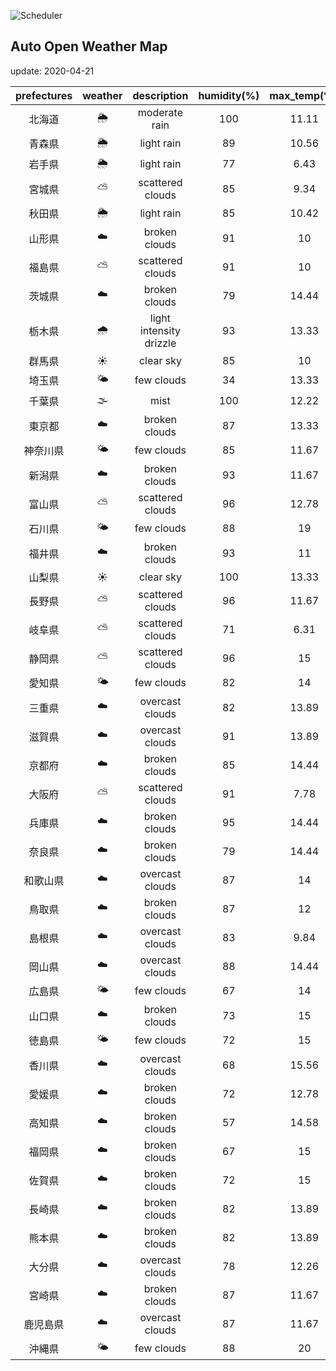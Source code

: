 ![Scheduler](https://github.com/miya/auto_open_weather_map/workflows/Scheduler/badge.svg)
## Auto Open Weather Map
update: 2020-04-21

|prefectures|weather|description|humidity(%)|max_temp(℃)|min_temp(℃)|
|:-----------:|:------------:|:------------:|:-----------:|:------------:|:-----------:|
|北海道|🌦|moderate rain|100|11.11|8.33|
|青森県|🌦|light rain|89|10.56|10.56|
|岩手県|🌦|light rain|77|6.43|6.43|
|宮城県|⛅️|scattered clouds|85|9.34|9.34|
|秋田県|🌦|light rain|85|10.42|10.42|
|山形県|☁️|broken clouds|91|10|9.44|
|福島県|⛅️|scattered clouds|91|10|8.89|
|茨城県|☁️|broken clouds|79|14.44|11.67|
|栃木県|🌧|light intensity drizzle|93|13.33|9.44|
|群馬県|☀️|clear sky|85|10|5.56|
|埼玉県|🌤|few clouds|34|13.33|9.44|
|千葉県|🌫|mist|100|12.22|10.56|
|東京都|☁️|broken clouds|87|13.33|9.44|
|神奈川県|🌤|few clouds|85|11.67|10.56|
|新潟県|☁️|broken clouds|93|11.67|11|
|富山県|⛅️|scattered clouds|96|12.78|10.56|
|石川県|🌤|few clouds|88|19|17.78|
|福井県|☁️|broken clouds|93|11|11|
|山梨県|☀️|clear sky|100|13.33|8.89|
|長野県|⛅️|scattered clouds|96|11.67|11.11|
|岐阜県|⛅️|scattered clouds|71|6.31|6.31|
|静岡県|⛅️|scattered clouds|96|15|13.33|
|愛知県|🌤|few clouds|82|14|11.67|
|三重県|☁️|overcast clouds|82|13.89|13.89|
|滋賀県|☁️|overcast clouds|91|13.89|12.78|
|京都府|☁️|broken clouds|85|14.44|11.67|
|大阪府|⛅️|scattered clouds|91|7.78|7.78|
|兵庫県|☁️|broken clouds|95|14.44|8.33|
|奈良県|☁️|broken clouds|79|14.44|11.11|
|和歌山県|☁️|overcast clouds|87|14|13.33|
|鳥取県|☁️|broken clouds|87|12|12|
|島根県|☁️|overcast clouds|83|9.84|9.84|
|岡山県|☁️|overcast clouds|88|14.44|10.56|
|広島県|🌤|few clouds|67|14|13.33|
|山口県|☁️|broken clouds|73|15|15|
|徳島県|🌤|few clouds|72|15|15|
|香川県|☁️|overcast clouds|68|15.56|15.56|
|愛媛県|☁️|broken clouds|72|12.78|12.78|
|高知県|☁️|broken clouds|57|14.58|14.58|
|福岡県|☁️|broken clouds|67|15|13.33|
|佐賀県|☁️|broken clouds|72|15|13.33|
|長崎県|☁️|broken clouds|82|13.89|13.89|
|熊本県|☁️|broken clouds|82|13.89|13.89|
|大分県|☁️|overcast clouds|78|12.26|12.26|
|宮崎県|☁️|broken clouds|87|11.67|11.67|
|鹿児島県|☁️|overcast clouds|87|11.67|11.67|
|沖縄県|🌤|few clouds|88|20|17.78|
